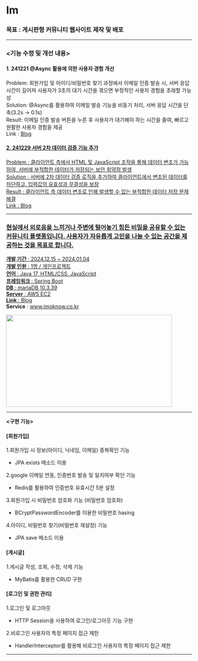 # Im

### 목표 : 게시판형 커뮤니티 웹사이트 제작 및 배포     

---

### <기능 수정 및 개선 내용>

#### 1. 241221 @Async 활용에 의한 사용자 경험 개선      
Problem: 회원가입 및 아이디/비밀번호 찾기 과정에서 이메일 인증 발송 시, 서버 응답 시간이 길어져 사용자가 3초의 대기 시간을 겪으면 부정적인 사용자 경험을 초래할 가능성        
Solution: @Async를 활용하여 이메일 발송 기능을 비동기 처리, 서버 응답 시간을 단축(3.2s -> 0.1s)       
Result: 이메일 인증 발송 버튼을 누른 후 사용자가 대기해야 하는 시간을 줄여, 빠르고 원활한 사용자 경험을 제공      
Link : <a href="https://yooninkwon.tistory.com/9"/>Blog    

#### 2. 241229 서버 2차 데이터 검증 기능 추가    
Problem : 클라이언트 측에서 HTML 및 JavaScript 조작을 통해 데이터 변조가 가능하여, 서버에 부적합한 데이터가 저장되는 보안 취약점 발생     
Solution : 서버에 2차 데이터 검증 로직을 추가하여 클라이언트에서 변조된 데이터를 차단하고, 입력값의 유효성과 무결성을 보장    
Result : 클라이언트 측 데이터 변조로 인해 발생할 수 있는 부적합한 데이터 저장 문제 해결    
Link : <a href="https://yooninkwon.tistory.com/11"/>Blog



---
### 현실에서 외로움을 느끼거나 주변에 털어놓기 힘든 비밀을 공유할 수 있는 커뮤니티 플랫폼입니다. 사용자가 자유롭게 고민을 나눌 수 있는 공간을 제공하는 것을 목표로 합니다.      
****개발 기간**** : 2024.12.15 ~ 2024.01.04      
****개발 인원**** : 1명 / 개인프로젝트    
****언어**** : Java 17, HTML/CSS, JavaScript     
****프레임워크**** : Spring Boot      
****DB**** : mariaDB 10.3.39    
****Server**** : AWS EC2    
****Link**** : <a href="https://yooninkwon.tistory.com/category/%EA%B0%9C%EC%9D%B8%ED%94%84%EB%A1%9C%EC%A0%9D%ED%8A%B8/I%27m">Blog</a>       
****Service**** : <a href="http://www.imoknow.co.kr">www.imoknow.co.kr</a>    

<img src="https://github.com/user-attachments/assets/974992f5-926b-4eb2-b218-0593d119a752" width="450" height="250">

---

**<구현 기능>**

#### [회원가입]

1.회원가입 시 정보(아이디, 닉네임, 이메일) 중복확인 기능
+ JPA exists 메소드 이용

2.google 이메일 연동, 인증번호 발송 및 일치여부 확인 기능
+ Redis를 활용하여 인증번호 유효시간 5분 설정
  
3.회원가입 시 비밀번호 암호화 기능 (비밀번호 암호화)   
+ BCryptPasswordEncoder를 이용한 비밀번호 hasing
  
4.아이디, 비밀번호 찾기(비밀번호 재설정) 기능
+ JPA save 메소드 이용
   
#### [게시글]  

1.게시글 작성, 조회, 수정, 삭제 기능
+ MyBatis를 활용한 CRUD 구현
     
#### [로그인 및 권한 관리]    

1.로그인 및 로그아웃
+ HTTP Session을 사용하여 로그인/로그아웃 기능 구현

2.비로그인 사용자의 특정 페이지 접근 제한
+ HandlerInterceptor를 활용해 비로그인 사용자의 특정 페이지 접근 제한

 


---


 

 

